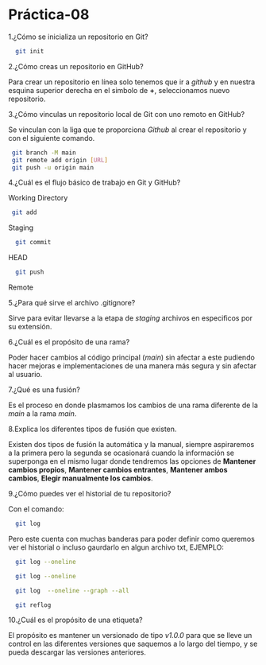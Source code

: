 # Práctica-08

1.¿Cómo se inicializa un repositorio en Git?

```bash
  git init
```
2.¿Cómo creas un repositorio en GitHub?


Para crear un repositorio en línea solo tenemos que ir a _github_ y en nuestra esquina superior derecha  en el simbolo de **+**, seleccionamos nuevo repositorio. 

3.¿Cómo vinculas un repositorio local de Git con uno remoto en GitHub?

Se vinculan con la liga que te proporciona _Github_ al crear el repositorio y con el siguiente comando. 

```bash
 git branch -M main
 git remote add origin [URL]
 git push -u origin main
```
4.¿Cuál es el flujo básico de trabajo en Git y GitHub?

 Working Directory 
 ```bash
  git add 
```

Staging 
```bash
  git commit 
```
HEAD 
```bash
  git push 
```
Remote

5.¿Para qué sirve el archivo .gitignore?

Sirve para evitar llevarse a la etapa de _staging_ archivos en especificos por su extensión.

6.¿Cuál es el propósito de una rama?

Poder hacer cambios al código principal (_main_) sin afectar a este pudiendo hacer mejoras e implementaciones de una manera más segura y sin afectar al usuario. 

7.¿Qué es una fusión?

Es el proceso en donde plasmamos los cambios de una rama diferente de la _main_ a la rama _main_.

8.Explica los diferentes tipos de fusión que existen.

Existen dos tipos de fusión la automática y la manual, siempre aspiraremos a la primera pero la segunda se ocasionará cuando la información se superponga en el mismo lugar donde tendremos las opciones de **Mantener cambios propios**, **Mantener cambios entrantes**, **Mantener ambos cambios**, **Elegir manualmente los cambios**.

9.¿Cómo puedes ver el historial de tu repositorio?

Con el comando:
```bash
  git log 
```
Pero este cuenta con muchas banderas para poder definir como queremos ver el historial o incluso gaurdarlo en algun archivo txt, EJEMPLO:

```bash
  git log --oneline
```

```bash
  git log --oneline
```
```bash
  git log  --oneline --graph --all
```
```bash
  git reflog  
```

10.¿Cuál es el propósito de una etiqueta?

El propósito es mantener un versionado de tipo _v1.0.0_ para que se lleve un control en las diferentes versiones que saquemos a lo largo del tiempo, y se pueda descargar las versiones anteriores. 